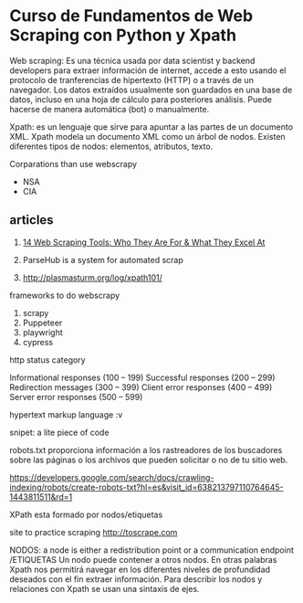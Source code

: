 # Curso de Fundamentos de Web Scraping con Python y Xpath

Web scraping: Es una técnica usada por data scientist y backend developers para extraer información de internet, accede a esto usando el protocolo de tranferencias de hipertexto (HTTP) o a través de un navegador. Los datos extraídos usualmente son guardados en una
base de datos, incluso en una hoja de cálculo para posteriores análisis. Puede hacerse de manera automática (bot) o manualmente.

Xpath: es un lenguaje que sirve para apuntar a las partes de un documento XML. Xpath modela un documento XML como un árbol de nodos. Existen diferentes tipos de nodos: elementos, atributos, texto.

Corparations than use webscrapy
- NSA
- CIA

## articles

1. [14 Web Scraping Tools: Who They Are For & What They Excel At](https://www.scraperapi.com/blog/the-14-best-web-scraping-tools/)

2. ParseHub is a system for automated scrap

3. http://plasmasturm.org/log/xpath101/

frameworks to do webscrapy

1. scrapy
2. Puppeteer
3. playwright
4. cypress

http status category

Informational responses (100 – 199)
Successful responses (200 – 299)
Redirection messages (300 – 399)
Client error responses (400 – 499)
Server error responses (500 – 599)

hypertext markup language :v

snipet: a lite piece of code

robots.txt
proporciona información a los rastreadores de los buscadores sobre las páginas o los archivos que pueden solicitar o no de tu sitio web.

https://developers.google.com/search/docs/crawling-indexing/robots/create-robots-txt?hl=es&visit_id=638213797110764645-1443811511&rd=1

XPath esta formado por nodos/etiquetas

site to practice scraping
http://toscrape.com

NODOS: a node is either a redistribution point or a communication endpoint /ETIQUETAS Un nodo puede contener a otros nodos.
En otras palabras Xpath nos permitirá navegar en los diferentes niveles de profundidad
deseados con el fin extraer información. Para describir los nodos y relaciones con Xpath se usan una
sintaxis de ejes.